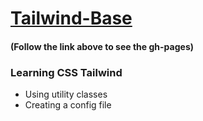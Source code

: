 # [Tailwind-Base](https://valerieis.github.io/Tailwind-Base/)
#### (Follow the link above to see the gh-pages)
### Learning CSS Tailwind 
- Using utility classes 
- Creating a config file
